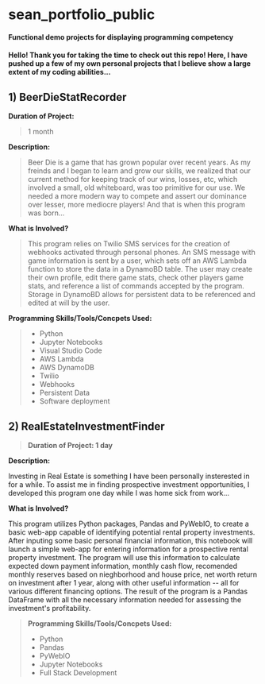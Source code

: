 # sean_portfolio_public

#### Functional demo projects for displaying programming competency

#### Hello! Thank you for taking the time to check out this repo! Here, I have pushed up a few of my own personal projects that I believe show a large extent of my coding abilities... 

## 1) BeerDieStatRecorder

**Duration of Project:**
>1 month

**Description:**

>Beer Die is a game that has grown popular over recent years. As my freinds and I began to learn and grow our skills, we realized that our current method for keeping track of our wins, losses, etc, which involved a small, old whiteboard, was too primitive for our use. We needed a more modern way to compete and assert our dominance over lesser, more mediocre players! And that is when this program was born...

**What is Involved?**

>This program relies on Twilio SMS services for the creation of webhooks activated through personal phones. An SMS message with game information is sent by a user, which sets off an AWS Lambda function to store the data in a DynamoBD table. The user may create their own profile, edit there game stats, check other players game stats, and reference a list of commands accepted by the program. Storage in DynamoBD allows for persistent data to be referenced and edited at will by the user.

**Programming Skills/Tools/Concpets Used:**

>- Python
>- Jupyter Notebooks 
>- Visual Studio Code
>- AWS Lambda
>- AWS DynamoDB
>- Twilio
>- Webhooks
>- Persistent Data
>- Software deployment

## 2) RealEstateInvestmentFinder

>**Duration of Project: 1 day**

**Description:**

Investing in Real Estate is something I have been personally insterested in for a while. To assist me in finding prospective investment opportunities, I developed this program one day while I was home sick from work...

**What is Involved?**

This program utilizes Python packages, Pandas and PyWebIO, to create a basic web-app capable of identifying potential rental property investments. After inputing some basic personal financial information, this notebook will launch a simple web-app for entering information for a prospective rental property investment. The program will use this information to calculate expected down payment information, monthly cash flow, recomended monthly reserves based on nieghborhood and house price, net worth return on investment after 1 year, along with other useful information -- all for various different financing options. The result of the program is a Pandas DataFrame with all the necessary information needed for assessing the investment's profitability. 

>**Programming Skills/Tools/Concpets Used:**
>
>- Python
>-   Pandas
>-   PyWebIO
>- Jupyter Notebooks
>- Full Stack Development


